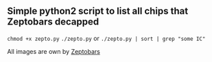 ## Simple python2 script to list all chips that Zeptobars decapped

`chmod +x zepto.py`
`./zepto.py` or `./zepto.py | sort | grep "some IC"`

All images are own by [Zeptobars](https://zeptobars.com/en/)
